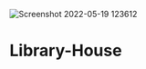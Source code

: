 ![Screenshot 2022-05-19 123612](https://user-images.githubusercontent.com/70880294/169240231-24a55e1e-1489-4687-8f91-82b35f5adb3b.png)
# Library-House
